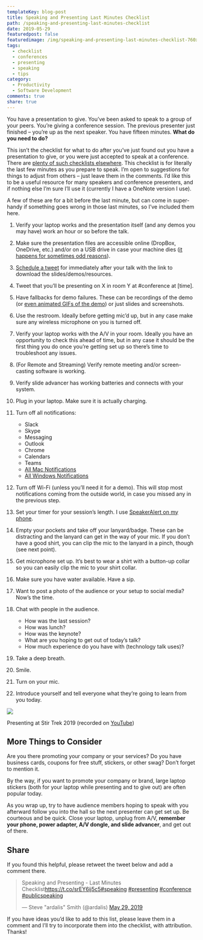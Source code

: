 ```yaml
---
templateKey: blog-post
title: Speaking and Presenting Last Minutes Checklist
path: /speaking-and-presenting-last-minutes-checklist
date: 2019-05-29
featuredpost: false
featuredimage: /img/speaking-and-presenting-last-minutes-checklist-760x360.png
tags:
  - checklist
  - conferences
  - presenting
  - speaking
  - tips
category:
  - Productivity
  - Software Development
comments: true
share: true
---
```

You have a presentation to give. You’ve been asked to speak to a group of your peers. You’re giving a conference session. The previous presenter just finished – you’re up as the next speaker. You have fifteen minutes. **What do you need to do?**

This isn’t the checklist for what to do after you’ve just found out you have a presentation to give, or you were just accepted to speak at a conference. There are [plenty of such checklists elsewhere](https://www.exordo.com/blog/your-conference-presentation-checklist/). This checklist is for literally the last few minutes as you prepare to speak. I’m open to suggestions for things to adjust from others – just leave them in the comments. I’d like this to be a useful resource for many speakers and conference presenters, and if nothing else I’m sure I’ll use it (currently I have a OneNote version I use).

A few of these are for a bit before the last minute, but can come in super-handy if something goes wrong in those last minutes, so I’ve included them here.

1. Verify your laptop works and the presentation itself (and any demos you may have) work an hour or so before the talk.
2. Make sure the presentation files are accessible online (DropBox, OneDrive, etc.) and/or on a USB drive in case your machine dies ([it happens for sometimes odd reasons](https://ardalis.com/dev-up-conference-2018-and-a-small-speaking-hitch)).
3. [Schedule a tweet](https://help.twitter.com/en/using-twitter/advanced-tweetdeck-features) for immediately after your talk with the link to download the slides/demos/resources.
4. Tweet that you’ll be presenting on X in room Y at #conference at \[time].
5. Have fallbacks for demo failures. These can be recordings of the demo (or [even animated GIFs of the demo](https://www.cockos.com/licecap/)) or just slides and screenshots.
6. Use the restroom. Ideally before getting mic’d up, but in any case make sure any wireless microphone on you is turned off.
7. Verify your laptop works with the A/V in your room. Ideally you have an opportunity to check this ahead of time, but in any case it should be the first thing you do once you’re getting set up so there’s time to troubleshoot any issues.
8. (For Remote and Streaming) Verify remote meeting and/or screen-casting software is working.
9. Verify slide advancer has working batteries and connects with your system.
10. Plug in your laptop. Make sure it is actually charging.
11. Turn off all notifications:

    * Slack
    * Skype
    * Messaging
    * Outlook
    * Chrome
    * Calendars
    * Teams
    * [All Mac Notifications](https://www.parallels.com/blogs/how-to-turn-off-notifications-mac/)
    * [All Windows Notifications](https://www.digitaltrends.com/computing/how-to-turn-off-notifications-in-windows-10/)
12. Turn off Wi-Fi (unless you’ll need it for a demo). This will stop most notifications coming from the outside world, in case you missed any in the previous step.
13. Set your timer for your session’s length. I use [SpeakerAlert on my phone](https://ardalis.com/speaker-alert).
14. Empty your pockets and take off your lanyard/badge. These can be distracting and the lanyard can get in the way of your mic. If you don’t have a good shirt, you can clip the mic to the lanyard in a pinch, though (see next point).
15. Get microphone set up. It’s best to wear a shirt with a button-up collar so you can easily clip the mic to your shirt collar.
16. Make sure you have water available. Have a sip.
17. Want to post a photo of the audience or your setup to social media? Now’s the time.
18. Chat with people in the audience.

    * How was the last session?
    * How was lunch?
    * How was the keynote?
    * What are you hoping to get out of today’s talk?
    * How much experience do you have with (technology talk uses)?
19. Take a deep breath.
20. Smile.
21. Turn on your mic.
22. Introduce yourself and tell everyone what they’re going to learn from you today.



![](https://ardalis.com/wp-content/uploads/2019/05/2019-05-29-09_10_12-2019-Steve-Smith-Finding-Patterns-in-the-Clouds-YouTube.jpg)

Presenting at Stir Trek 2019 (recorded on [YouTube](https://www.youtube.com/watch?v=dTYwV7pgtRo))

## More Things to Consider

Are you there promoting your company or your services? Do you have business cards, coupons for free stuff, stickers, or other swag? Don’t forget to mention it.

By the way, if you want to promote your company or brand, large laptop stickers (both for your laptop while presenting and to give out) are often popular today.

As you wrap up, try to have audience members hoping to speak with you afterward follow you into the hall so the next presenter can get set up. Be courteous and be quick. Close your laptop, unplug from A/V, **remember your phone, power adapter, A/V dongle, and slide advancer**, and get out of there.

## Share

If you found this helpful, please retweet the tweet below and add a comment there.

<blockquote class="twitter-tweet" data-lang="en"><p lang="en" dir="ltr">Speaking and Presenting - Last Minutes Checklist<a href="https://t.co/srEY6ij5c5">https://t.co/srEY6ij5c5</a><a href="https://twitter.com/hashtag/speaking?src=hash&amp;ref_src=twsrc%5Etfw">#speaking</a> <a href="https://twitter.com/hashtag/presenting?src=hash&amp;ref_src=twsrc%5Etfw">#presenting</a> <a href="https://twitter.com/hashtag/conference?src=hash&amp;ref_src=twsrc%5Etfw">#conference</a> <a href="https://twitter.com/hashtag/publicspeaking?src=hash&amp;ref_src=twsrc%5Etfw">#publicspeaking</a></p>— Steve "ardalis" Smith (@ardalis) <a href="https://twitter.com/ardalis/status/1133725879899697153?ref_src=twsrc%5Etfw">May 29, 2019</a></blockquote>
<script async="" src="https://platform.twitter.com/widgets.js" charset="utf-8"></script>

If you have ideas you’d like to add to this list, please leave them in a comment and I’ll try to incorporate them into the checklist, with attribution. Thanks!